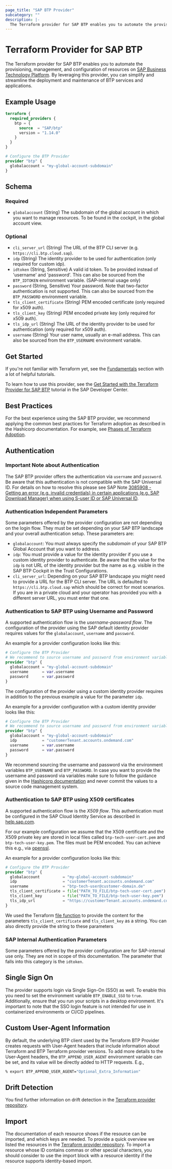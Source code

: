 ```yaml
---
page_title: "SAP BTP Provider"
subcategory: ""
description: |-
  The Terraform provider for SAP BTP enables you to automate the provisioning, management, and configuration of resources on SAP Business Technology Platform https://account.hana.ondemand.com/. By leveraging this provider, you can simplify and streamline the deployment and maintenance of BTP services and applications.
---
```

# Terraform Provider for SAP BTP

The Terraform provider for SAP BTP enables you to automate the provisioning, management, and configuration of resources on [SAP Business Technology Platform](https://account.hana.ondemand.com/). By leveraging this provider, you can simplify and streamline the deployment and maintenance of BTP services and applications.

## Example Usage

```terraform
terraform {
  required_providers {
    btp = {
      source  = "SAP/btp"
      version = "1.14.0"
    }
  }
}

# Configure the BTP Provider
provider "btp" {
  globalaccount = "my-global-account-subdomain"
}
```

<!-- schema generated by tfplugindocs -->
## Schema

### Required

- `globalaccount` (String) The subdomain of the global account in which you want to manage resources. To be found in the cockpit, in the global account view.

### Optional

- `cli_server_url` (String) The URL of the BTP CLI server (e.g. `https://cli.btp.cloud.sap`).
- `idp` (String) The identity provider to be used for authentication (only required for custom idp).
- `idtoken` (String, Sensitive) A valid id token. To be provided instead of 'username' and 'password'. This can also be sourced from the `BTP_IDTOKEN` environment variable. (SAP-internal usage only)
- `password` (String, Sensitive) Your password. Note that two-factor authentication is not supported. This can also be sourced from the `BTP_PASSWORD` environment variable.
- `tls_client_certificate` (String) PEM encoded certificate (only required for x509 auth).
- `tls_client_key` (String) PEM encoded private key (only required for x509 auth).
- `tls_idp_url` (String) The URL of the identity provider to be used for authentication (only required for x509 auth).
- `username` (String) Your user name, usually an e-mail address. This can also be sourced from the `BTP_USERNAME` environment variable.

## Get Started

If you're not familiar with Terraform yet, see the [Fundamentals](https://developer.hashicorp.com/terraform/tutorials/cli) section with a lot of helpful tutorials.

To learn how to use this provider, see the [Get Started with the Terraform Provider for SAP BTP](https://developers.sap.com/tutorials/btp-terraform-get-started.html) tutorial in the SAP Developer Center.

## Best Practices

For the best experience using the SAP BTP provider, we recommend applying the common best practices for Terraform adoption as described in the Hashicorp documentation. For example, see [Phases of Terraform Adoption](https://developer.hashicorp.com/well-architected-framework/operational-excellence/operational-excellence-terraform-maturity).

## Authentication

### Important Note about Authentication

The SAP BTP provider offers the authentication via `username` and `password`. Be aware that this authentication is not compatible with the SAP Universal ID. For details on how to resolve this please see SAP Note [3085908 - Getting an error (e.g. invalid credentials) in certain applications (e.g. SAP Download Manager) when using S-user ID or SAP Universal ID](https://me.sap.com/notes/3085908).

### Authentication Independent Parameters

Some parameters offered by the provider configuration are not depending on the login flow. They must be set depending on your SAP BTP landscape and your overall authentication setup. These parameters are:

- `globalaccount`: You must always specify the *subdomain* of your SAP BTP Global Account that you want to address.
- `idp`: You must provide a value for the identity provider if you use a custom identity provider to authenticate. Be aware that the value for the `idp` is not URL of the identity provider but the name as e.g. visible in the SAP BTP Cockpit in the Trust Configurations.
- `cli_server_url`: Depending on your SAP BTP landscape you might need to provide a URL for the BTP CLI server. The URL is defaulted to `https://cli.btp.cloud.sap` which should be correct for most scenarios. If you are in a private cloud and your operator has provided you with a different server URL, you must enter that one.


### Authentication to SAP BTP using Username and Password

A supported authentication flow is the *username-password flow*. The configuration of the provider using the SAP default identity provider requires values for the `globalaccount`, `username` and `password`.

An example for a provider configuration looks like this:

```terraform
# Configure the BTP Provider
# We recommend to source username and password from environment variables
provider "btp" {
  globalaccount = "my-global-account-subdomain"
  username      = var.username
  password      = var.password
}
```

The configuration of the provider using a custom identity provider requires in addition to the previous example a value for the parameter `idp`.

An example for a provider configuration with a custom identity provider looks like this:

```terraform
# Configure the BTP Provider
# We recommend to source username and password from environment variables
provider "btp" {
  globalaccount = "my-global-account-subdomain"
  idp           = "customerTenant.accounts.ondemand.com"
  username      = var.username
  password      = var.password
}
```

We recommend sourcing the username and password via the environment variables `BTP_USERNAME` and `BTP_PASSWORD`. In case you want to provide the username and password via variables make sure to follow the guidance given in the [Hashicorp documentation](https://developer.hashicorp.com/terraform/tutorials/configuration-language/sensitive-variables) and never commit the values to a source code management system.

### Authentication to SAP BTP using X509 certificates

A supported authentication flow is the *X509 flow*. This authentication must be configured in the SAP Cloud Identity Service as described in [help.sap.com](https://help.sap.com/docs/cloud-identity-services/cloud-identity-services/configure-x-509-client-certificates-for-user-authentication).

For our example configuration we assume that the X509 certificate and the X509 private key are stored in local files called `btp-tech-user-cert.pem` and `btp-tech-user-key.pem`. The files must be PEM encoded. You can achieve this e.g., via [openssl](https://docs.openssl.org/master/man1/openssl-x509/).

An example for a provider configuration looks like this:

```terraform
# Configure the BTP Provider
provider "btp" {
  globalaccount          = "my-global-account-subdomain"
  idp                    = "customerTenant.accounts.ondemand.com"
  username               = "btp-tech-user@customer-domain.de"
  tls_client_certificate = file("PATH_TO_FILE/btp-tech-user-cert.pem")
  tls_client_key         = file("PATH_TO_FILE/btp-tech-user-key.pem")
  tls_idp_url            = "https://customerTenant.accounts.ondemand.com"
}
```

We used the Terraform [file function](https://developer.hashicorp.com/terraform/language/functions/file) to provide the content for the parameters `tls_client_certificate` and `tls_client_key` as a string. You can also directly provide the string to these parameters

### SAP Internal Authentication Parameters

Some parameters offered by the provider configuration are for SAP-internal use only. They are not in scope of this documentation.
The parameter that falls into this category is the `idtoken`.

## Single Sign On

The provider supports login via Single Sign-On (SSO) as well. To enable this you need to set the environment variable `BTP_ENABLE_SSO` to `true`. Additionally, ensure that you run your scripts in a desktop environment. It's important to note that the SSO login feature is not intended for use in containerized environments or CI/CD pipelines.

## Custom User-Agent Information

By default, the underlying BTP client used by the Terraform BTP Provider creates requests with User-Agent headers that include information about Terraform and BTP Terraform provider versions. To add more details to the User-Agent headers, the `BTP_APPEND_USER_AGENT` environment variable can be set, and its value will be directly added to HTTP requests. E.g.,

```bash
% export BTP_APPEND_USER_AGENT="Optional_Extra_Information"
```

## Drift Detection

You find further information on drift detection in the [Terraform provider repository](https://github.com/SAP/terraform-provider-btp/blob/main/guides/DRIFTDETECTION.md).

## Import

The documentation of each resource shows if the resource can be imported, and which keys are needed. To provide a quick overview we listed the resources in the [Terraform provider repository](https://github.com/SAP/terraform-provider-btp/blob/main/guides/IMPORT.md). To import a resource whose ID contains commas or other special characters, you should consider to use the import block with a resource identity if the resource supports identity-based import.
